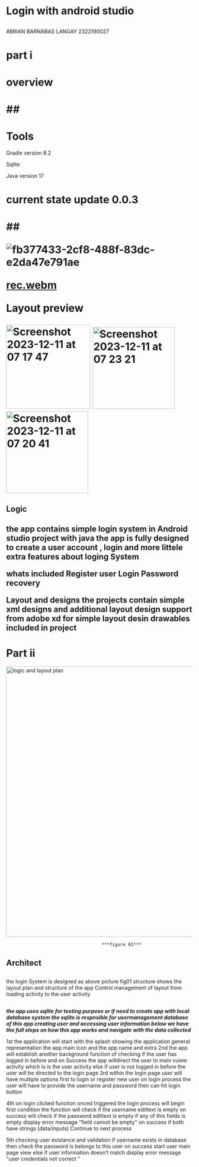 # Login with android studio

##
#BRIAN BARNABAS LANGAY
2322190027
##

#  part i


<h1>overview<h1/>
##

#  Tools
<p>
Gradle version 8.2
<p/>
  <p>
    Sqlite
  </p>
<P>
  Java version 17
</P>

##
##

<h1>current state update 0.0.3<h1/>
##


![fb377433-2cf8-488f-83dc-e2da47e791ae](https://github.com/brianlangay4/Login/assets/67788456/c16db399-4011-4d02-8ce3-72f533722686)


[rec.webm](https://github.com/brianlangay4/Login/assets/67788456/7a6ca0e1-78a3-4fb0-bf53-525a2808aa93)

**Layout preview**

<img width="227" alt="Screenshot 2023-12-11 at 07 17 47" src="https://github.com/brianlangay4/Login/assets/67788456/e5ff6f8e-c61a-4813-a119-4106b20f755b">


<img width="221" alt="Screenshot 2023-12-11 at 07 23 21" src="https://github.com/brianlangay4/Login/assets/67788456/18e814fb-7bad-4ecd-addb-7291b4d4ec68">


<img width="221" alt="Screenshot 2023-12-11 at 07 20 41" src="https://github.com/brianlangay4/Login/assets/67788456/df8c3d0c-d36a-4cc6-a25b-588c6f6b16ab">





<h2>Logic<h2/>
the app contains simple login system in Android studio project with java 
the app is fully designed to create a user account , login and more littele extra features about loging System 

whats included 
Register user
Login
Password recovery 


Layout and designs 
the projects contain simple xml designs and additional layout design  support from adobe xd for simple layout desin drawables included in project

#  Part ii


<img width="730" alt="logic and layout plan" src="https://github.com/brianlangay4/Login/assets/67788456/77e6cd7d-e67e-4112-8e62-4e742c9b4504">

                                        ***figure 01***

<h2>Architect<h2/>

##
the login System is designed as above picture fig01 structure 
shows the layout plan and structure of the app Control management of layout from loading activity to the user activity 
##

***the app uses sqlite for testing purpose or if need to create app with local database system the sqlite is respnsible for usermanagement database of this app creating user and accessing user information below we have the full steps on how this app works and navigate with the data collected***

1st the application will start with the splash showing the application general representation the app main icon and the app name and extra
2nd the app will establish another background function of checking if the user has logged in before and on Success the app willdirect the user to main vuiew activity 
which is is the user activity else if user is not logged in before the  user will be directed to the login page 
3rd within the login page user will have multiple options first to login or register new user on login process the user will have to provide the username and password then 
can hit login button 

4th on login clicked  function onced triggered the login process will begin first condition the function will check if the username edittext is empty on success 
will check if the password edittext is empty if any of this fields is empty display error message "field cannot be empty" on success if both have strings (data/inputs) 
Continue to next process

5th checking user existance and validation if username exists in database then check the password is belongs to this user on success start user main page view else
if user information doesn’t match display error message "user credentials not correct "




